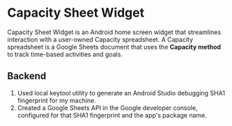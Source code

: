 # Capacity Sheet Widget

Capacity Sheet Widget is an Android home screen widget that streamlines interaction with a user-owned Capacity spreadsheet. A Capacity spreadsheet is a Google Sheets document that uses the **Capacity method** to track time-based activities and goals.

## Backend

1. Used local keytool utility to generate an Android Studio debugging SHA1 fingerprint for my machine.
1. Created a Google Sheets API in the Google developer console, configured for that SHA1 fingerprint and the app's package name.
